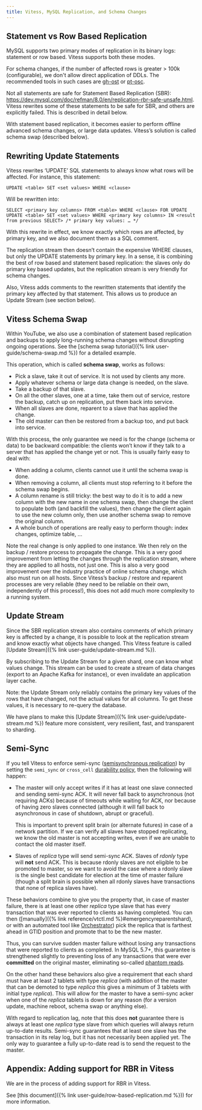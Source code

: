 ```yaml
---
title: Vitess, MySQL Replication, and Schema Changes
---
```


## Statement vs Row Based Replication

MySQL supports two primary modes of replication in its binary logs: statement or
row based. Vitess supports both these modes.

For schema changes, if the number of affected rows is greater > 100k (configurable), we don't allow direct application
of DDLs. The recommended tools in such cases are [gh-ost](https://github.com/github/gh-ost) or [pt-osc](https://www.percona.com/doc/percona-toolkit/LATEST/pt-online-schema-change.html).

Not all statements are safe for Statement Based Replication (SBR): https://dev.mysql.com/doc/refman/8.0/en/replication-rbr-safe-unsafe.html. Vitess rewrites some of these statements to be safe for SBR, and others are explicitly failed. This is described in detail below.

With statement based replication, it becomes easier to perform offline
advanced schema changes, or large data updates. Vitess’s solution is called
schema swap (described below).

## Rewriting Update Statements

Vitess rewrites ‘UPDATE’ SQL statements to always know what rows will be
affected. For instance, this statement:

```
UPDATE <table> SET <set values> WHERE <clause>
```

Will be rewritten into:

```
SELECT <primary key columns> FROM <table> WHERE <clause> FOR UPDATE
UPDATE <table> SET <set values> WHERE <primary key columns> IN <result from previous SELECT> /* primary key values: … */
```

With this rewrite in effect, we know exactly which rows are affected, by primary
key, and we also document them as a SQL comment.

The replication stream then doesn’t contain the expensive WHERE clauses, but
only the UPDATE statements by primary key. In a sense, it is combining the best
of row based and statement based replication: the slaves only do primary key
based updates, but the replication stream is very friendly for schema changes.

Also, Vitess adds comments to the rewritten statements that identify the primary
key affected by that statement. This allows us to produce an Update Stream (see
section below).

## Vitess Schema Swap

Within YouTube, we also use a combination of statement based replication and
backups to apply long-running schema changes without disrupting ongoing
operations. See the [schema swap tutorial]({% link user-guide/schema-swap.md %})
for a detailed example.

This operation, which is called **schema swap**, works as follows:

* Pick a slave, take it out of service. It is not used by clients any more.
* Apply whatever schema or large data change is needed, on the slave.
* Take a backup of that slave.
* On all the other slaves, one at a time, take them out of service, restore the
  backup, catch up on replication, put them back into service.
* When all slaves are done, reparent to a slave that has applied the change.
* The old master can then be restored from a backup too, and put back into
  service.

With this process, the only guarantee we need is for the change (schema or data)
to be backward compatible: the clients won’t know if they talk to a server
that has applied the change yet or not. This is usually fairly easy to deal
with:

* When adding a column, clients cannot use it until the schema swap is done.
* When removing a column, all clients must stop referring to it before the
  schema swap begins.
* A column rename is still tricky: the best way to do it is to add a new column
  with the new name in one schema swap, then change the client to populate both
  (and backfill the values), then change the client again to use the new
  column only, then use another schema swap to remove the original column.
* A whole bunch of operations are really easy to perform though: index changes,
  optimize table, …

Note the real change is only applied to one instance. We then rely on the backup
/ restore process to propagate the change. This is a very good improvement from
letting the changes through the replication stream, where they are applied to
all hosts, not just one. This is also a very good improvement over the industry
practice of online schema change, which also must run on all hosts.
Since Vitess’s backup / restore and reparent processes
are very reliable (they need to be reliable on their own, independently of this
process!), this does not add much more complexity to a running system.

## Update Stream

Since the SBR replication stream also contains comments of which primary key is
affected by a change, it is possible to look at the replication stream and know
exactly what objects have changed. This Vitess feature is
called [Update Stream]({% link user-guide/update-stream.md %}).

By subscribing to the Update Stream for a given shard, one can know what values
change. This stream can be used to create a stream of data changes (export to an
Apache Kafka for instance), or even invalidate an application layer cache.

Note: the Update Stream only reliably contains the primary key values of the
rows that have changed, not the actual values for all columns. To get these
values, it is necessary to re-query the database.

We have plans to make this [Update Stream]({% link user-guide/update-stream.md %})
feature more consistent, very resilient, fast, and transparent to sharding.

## Semi-Sync

If you tell Vitess to enforce semi-sync
([semisynchronous replication](https://dev.mysql.com/doc/refman/5.7/en/replication-semisync.html))
by setting the `semi_sync` or `cross_cell` [durability policy](../../../content/docs/15.0/user-guides/configuration-basic/durability_policy),
then the following will happen:

*   The master will only accept writes if it has at least one slave connected
    and sending semi-sync ACK. It will never fall back to asynchronous
    (not requiring ACKs) because of timeouts while waiting for ACK, nor because
    of having zero slaves connected (although it will fall back to asynchronous
    in case of shutdown, abrupt or graceful).

    This is important to prevent split brain (or alternate futures) in case of a
    network partition. If we can verify all slaves have stopped replicating,
    we know the old master is not accepting writes, even if we are unable to
    contact the old master itself.

*   Slaves of *replica* type will send semi-sync ACK. Slaves of *rdonly* type will
    **not** send ACK. This is because rdonly slaves are not eligible to be
    promoted to master, so we want to avoid the case where a rdonly slave is the
    single best candidate for election at the time of master failure (though
    a split brain is possible when all rdonly slaves have transactions that
    none of replica slaves have).

These behaviors combine to give you the property that, in case of master
failure, there is at least one other *replica* type slave that has every
transaction that was ever reported to clients as having completed.
You can then ([manually]({% link reference/vtctl.md %}#emergencyreparentshard),
or with an automated tool like [Orchestrator](https://github.com/github/orchestrator))
pick the replica that is farthest ahead in GTID position and promote that to be
the new master.

Thus, you can survive sudden master failure without losing any transactions that
were reported to clients as completed. In MySQL 5.7+, this guarantee is
strengthened slightly to preventing loss of any transactions that were ever
**committed** on the original master, eliminating so-called
[phantom reads](http://bugs.mysql.com/bug.php?id=62174).

On the other hand these behaviors also give a requirement that each shard must
have at least 2 tablets with type *replica* (with addition of the master that
can be demoted to type *replica* this gives a minimum of 3 tablets with initial
type *replica*). This will allow for the master to have a semi-sync acker when
one of the *replica* tablets is down for any reason (for a version update,
machine reboot, schema swap or anything else).

With regard to replication lag, note that this does **not** guarantee there is
always at least one *replica* type slave from which queries will always return
up-to-date results. Semi-sync guarantees that at least one slave has the
transaction in its relay log, but it has not necessarily been applied yet.
The only way to guarantee a fully up-to-date read is to send the request to the
master.

## Appendix: Adding support for RBR in Vitess

We are in the process of adding support for RBR in Vitess.

See [this document]({% link user-guide/row-based-replication.md %})) for more information.

